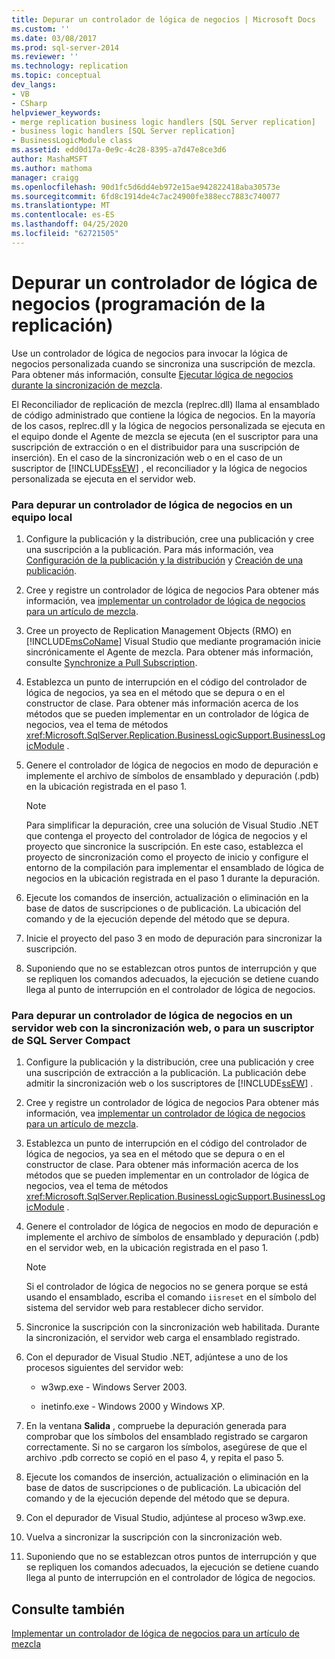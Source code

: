 ```yaml
---
title: Depurar un controlador de lógica de negocios | Microsoft Docs
ms.custom: ''
ms.date: 03/08/2017
ms.prod: sql-server-2014
ms.reviewer: ''
ms.technology: replication
ms.topic: conceptual
dev_langs:
- VB
- CSharp
helpviewer_keywords:
- merge replication business logic handlers [SQL Server replication]
- business logic handlers [SQL Server replication]
- BusinessLogicModule class
ms.assetid: edd0d17a-0e9c-4c28-8395-a7d47e8ce3d6
author: MashaMSFT
ms.author: mathoma
manager: craigg
ms.openlocfilehash: 90d1fc5d6dd4eb972e15ae942822418aba30573e
ms.sourcegitcommit: 6fd8c1914de4c7ac24900fe388ecc7883c740077
ms.translationtype: MT
ms.contentlocale: es-ES
ms.lasthandoff: 04/25/2020
ms.locfileid: "62721505"
---
```

# <a name="debug-a-business-logic-handler-replication-programming"></a>Depurar un controlador de lógica de negocios (programación de la replicación)
  Use un controlador de lógica de negocios para invocar la lógica de negocios personalizada cuando se sincroniza una suscripción de mezcla. Para obtener más información, consulte [Ejecutar lógica de negocios durante la sincronización de mezcla](merge/execute-business-logic-during-merge-synchronization.md).  
  
 El Reconciliador de replicación de mezcla (replrec.dll) llama al ensamblado de código administrado que contiene la lógica de negocios. En la mayoría de los casos, replrec.dll y la lógica de negocios personalizada se ejecuta en el equipo donde el Agente de mezcla se ejecuta (en el suscriptor para una suscripción de extracción o en el distribuidor para una suscripción de inserción). En el caso de la sincronización web o en el caso de un suscriptor de [!INCLUDE[ssEW](../../includes/ssew-md.md)] , el reconciliador y la lógica de negocios personalizada se ejecuta en el servidor web.  
  
### <a name="to-debug-a-business-logic-handler-on-a-local-computer"></a>Para depurar un controlador de lógica de negocios en un equipo local  
  
1.  Configure la publicación y la distribución, cree una publicación y cree una suscripción a la publicación. Para más información, vea [Configuración de la publicación y la distribución](configure-publishing-and-distribution.md) y [Creación de una publicación](publish/create-a-publication.md).  
  
2.  Cree y registre un controlador de lógica de negocios Para obtener más información, vea [implementar un controlador de lógica de negocios para un artículo de mezcla](implement-a-business-logic-handler-for-a-merge-article.md).  
  
3.  Cree un proyecto de Replication Management Objects (RMO) en [!INCLUDE[msCoName](../../includes/msconame-md.md)] Visual Studio que mediante programación inicie sincrónicamente el Agente de mezcla. Para obtener más información, consulte [Synchronize a Pull Subscription](synchronize-a-pull-subscription.md).  
  
4.  Establezca un punto de interrupción en el código del controlador de lógica de negocios, ya sea en el método que se depura o en el constructor de clase. Para obtener más información acerca de los métodos que se pueden implementar en un controlador de lógica de negocios, vea el tema de métodos <xref:Microsoft.SqlServer.Replication.BusinessLogicSupport.BusinessLogicModule> .  
  
5.  Genere el controlador de lógica de negocios en modo de depuración e implemente el archivo de símbolos de ensamblado y depuración (.pdb) en la ubicación registrada en el paso 1.  
  
    > [!NOTE]  
    >  Para simplificar la depuración, cree una solución de Visual Studio .NET que contenga el proyecto del controlador de lógica de negocios y el proyecto que sincronice la suscripción. En este caso, establezca el proyecto de sincronización como el proyecto de inicio y configure el entorno de la compilación para implementar el ensamblado de lógica de negocios en la ubicación registrada en el paso 1 durante la depuración.  
  
6.  Ejecute los comandos de inserción, actualización o eliminación en la base de datos de suscripciones o de publicación. La ubicación del comando y de la ejecución depende del método que se depura.  
  
7.  Inicie el proyecto del paso 3 en modo de depuración para sincronizar la suscripción.  
  
8.  Suponiendo que no se establezcan otros puntos de interrupción y que se repliquen los comandos adecuados, la ejecución se detiene cuando llega al punto de interrupción en el controlador de lógica de negocios.  
  
### <a name="to-debug-a-business-logic-handler-on-a-web-server-using-web-synchronization-or-for-a-sql-server-compact-subscriber"></a>Para depurar un controlador de lógica de negocios en un servidor web con la sincronización web, o para un suscriptor de SQL Server Compact  
  
1.  Configure la publicación y la distribución, cree una publicación y cree una suscripción de extracción a la publicación. La publicación debe admitir la sincronización web o los suscriptores de [!INCLUDE[ssEW](../../includes/ssew-md.md)] .  
  
2.  Cree y registre un controlador de lógica de negocios Para obtener más información, vea [implementar un controlador de lógica de negocios para un artículo de mezcla](implement-a-business-logic-handler-for-a-merge-article.md).  
  
3.  Establezca un punto de interrupción en el código del controlador de lógica de negocios, ya sea en el método que se depura o en el constructor de clase. Para obtener más información acerca de los métodos que se pueden implementar en un controlador de lógica de negocios, vea el tema de métodos <xref:Microsoft.SqlServer.Replication.BusinessLogicSupport.BusinessLogicModule> .  
  
4.  Genere el controlador de lógica de negocios en modo de depuración e implemente el archivo de símbolos de ensamblado y depuración (.pdb) en el servidor web, en la ubicación registrada en el paso 1.  
  
    > [!NOTE]  
    >  Si el controlador de lógica de negocios no se genera porque se está usando el ensamblado, escriba el comando `iisreset` en el símbolo del sistema del servidor web para restablecer dicho servidor.  
  
5.  Sincronice la suscripción con la sincronización web habilitada. Durante la sincronización, el servidor web carga el ensamblado registrado.  
  
6.  Con el depurador de Visual Studio .NET, adjúntese a uno de los procesos siguientes del servidor web:  
  
    -   w3wp.exe - Windows Server 2003.  
  
    -   inetinfo.exe - Windows 2000 y Windows XP.  
  
7.  En la ventana **Salida** , compruebe la depuración generada para comprobar que los símbolos del ensamblado registrado se cargaron correctamente. Si no se cargaron los símbolos, asegúrese de que el archivo .pdb correcto se copió en el paso 4, y repita el paso 5.  
  
8.  Ejecute los comandos de inserción, actualización o eliminación en la base de datos de suscripciones o de publicación. La ubicación del comando y de la ejecución depende del método que se depura.  
  
9. Con el depurador de Visual Studio, adjúntese al proceso w3wp.exe.  
  
10. Vuelva a sincronizar la suscripción con la sincronización web.  
  
11. Suponiendo que no se establezcan otros puntos de interrupción y que se repliquen los comandos adecuados, la ejecución se detiene cuando llega al punto de interrupción en el controlador de lógica de negocios.  
  
## <a name="see-also"></a>Consulte también  
 [Implementar un controlador de lógica de negocios para un artículo de mezcla](implement-a-business-logic-handler-for-a-merge-article.md)  
  
  
